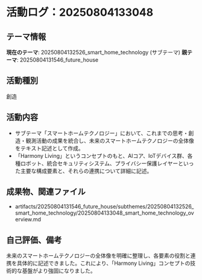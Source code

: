 # 活動ログ：20250804133048

## テーマ情報
**現在のテーマ**: 20250804132526_smart_home_technology (サブテーマ)
**親テーマ**: 20250804131546_future_house

## 活動種別
創造

## 活動内容
- サブテーマ「スマートホームテクノロジー」において、これまでの思考・創造・観測活動の成果を統合し、未来のスマートホームテクノロジーの全体像をテキスト記述として作成。
- 「Harmony Living」というコンセプトのもと、AIコア、IoTデバイス群、各種ロボット、統合セキュリティシステム、プライバシー保護レイヤーといった主要な構成要素と、それらの連携について詳細に記述。

## 成果物、関連ファイル
- artifacts/20250804131546_future_house/subthemes/20250804132526_smart_home_technology/20250804133048_smart_home_technology_overview.md

## 自己評価、備考
未来のスマートホームテクノロジーの全体像を明確に整理し、各要素の役割と連携を具体的に記述できました。これにより、「Harmony Living」コンセプトの技術的な基盤がより強固になりました。
